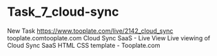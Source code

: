 # Task_7_cloud-sync

New Task
https://www.tooplate.com/live/2142_cloud_sync
tooplate.comtooplate.com
Cloud Sync SaaS - Live View
Live viewing of Cloud Sync SaaS HTML CSS template - Tooplate.com
